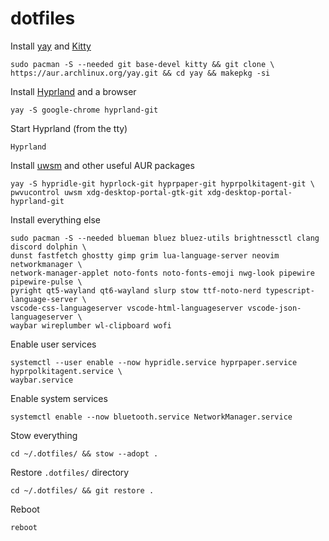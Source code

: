 # dotfiles
Install [yay](https://github.com/Jguer/yay?tab=readme-ov-file#installation) and [Kitty](https://archlinux.org/packages/extra/x86_64/kitty/)
```
sudo pacman -S --needed git base-devel kitty && git clone \
https://aur.archlinux.org/yay.git && cd yay && makepkg -si
```
Install [Hyprland](https://wiki.hyprland.org/Getting-Started/Installation/) and a browser
```
yay -S google-chrome hyprland-git
```
Start Hyprland (from the tty)
```
Hyprland
```
Install [uwsm](https://aur.archlinux.org/packages/uwsm) and other useful AUR packages
```
yay -S hypridle-git hyprlock-git hyprpaper-git hyprpolkitagent-git \
pwvucontrol uwsm xdg-desktop-portal-gtk-git xdg-desktop-portal-hyprland-git
```
Install everything else
```
sudo pacman -S --needed blueman bluez bluez-utils brightnessctl clang discord dolphin \
dunst fastfetch ghostty gimp grim lua-language-server neovim networkmanager \
network-manager-applet noto-fonts noto-fonts-emoji nwg-look pipewire pipewire-pulse \
pyright qt5-wayland qt6-wayland slurp stow ttf-noto-nerd typescript-language-server \
vscode-css-languageserver vscode-html-languageserver vscode-json-languageserver \
waybar wireplumber wl-clipboard wofi
```
Enable user services
```
systemctl --user enable --now hypridle.service hyprpaper.service hyprpolkitagent.service \
waybar.service
```
Enable system services
```
systemctl enable --now bluetooth.service NetworkManager.service
```
Stow everything
```
cd ~/.dotfiles/ && stow --adopt .
```
Restore `.dotfiles/` directory
```
cd ~/.dotfiles/ && git restore .
```
Reboot
```
reboot
```
